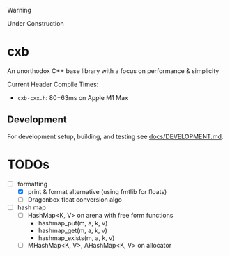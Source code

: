 > [!WARNING]
> Under Construction

# cxb

An unorthodox C++ base library with a focus on performance & simplicity

Current Header Compile Times:
* `cxb-cxx.h`: 80±63ms on Apple M1 Max

## Development

For development setup, building, and testing see [docs/DEVELOPMENT.md](docs/DEVELOPMENT.md).

# TODOs
- [ ] formatting
    - [x] print & format alternative (using fmtlib for floats)
    - [ ] Dragonbox float conversion algo
- [ ] hash map
    - [ ] HashMap<K, V> on arena with free form functions
        - hashmap_put(m, a, k, v)
        - hashmap_get(m, a, k, v)
        - hashmap_exists(m, a, k, v)
    - [ ] MHashMap<K, V>, AHashMap<K, V> on allocator
